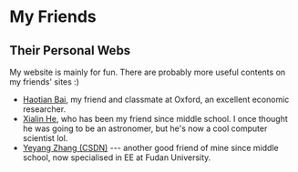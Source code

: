 # My Friends

## Their Personal Webs

My website is mainly for fun. There are probably more useful contents on my friends' sites :)

- [Haotian Bai](https://haotianbai.weebly.com/), my friend and classmate at Oxford, an excellent economic researcher.
- [Xialin He](https://xialin-he.github.io/), who has been my friend since middle school. I once thought he was going to be an astronomer, but he's now a cool computer scientist lol.
- [Yeyang Zhang (CSDN)](https://blog.csdn.net/zyy114514/) --- another good friend of mine since middle school, now specialised in EE at Fudan University.

